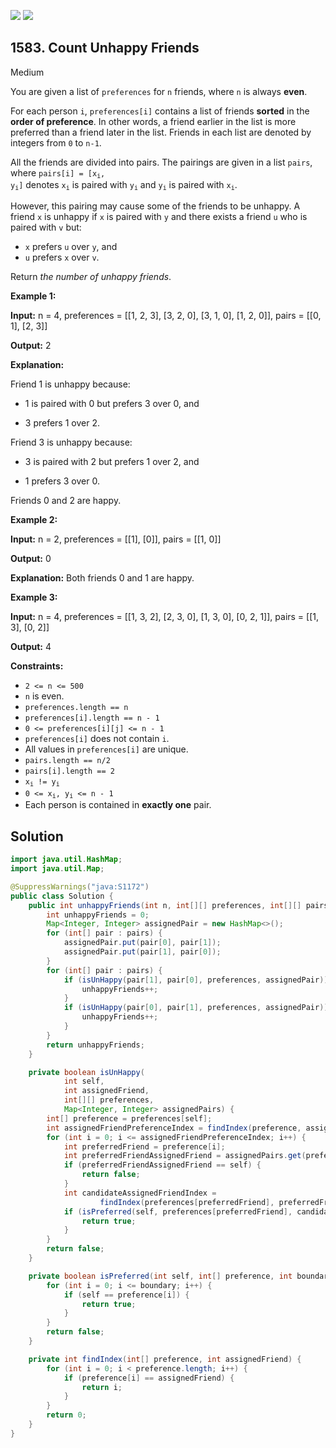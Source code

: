 [![](https://img.shields.io/github/stars/javadev/LeetCode-in-Java?label=Stars&style=flat-square)](https://github.com/javadev/LeetCode-in-Java)
[![](https://img.shields.io/github/forks/javadev/LeetCode-in-Java?label=Fork%20me%20on%20GitHub%20&style=flat-square)](https://github.com/javadev/LeetCode-in-Java/fork)

## 1583\. Count Unhappy Friends

Medium

You are given a list of `preferences` for `n` friends, where `n` is always **even**.

For each person `i`, `preferences[i]` contains a list of friends **sorted** in the **order of preference**. In other words, a friend earlier in the list is more preferred than a friend later in the list. Friends in each list are denoted by integers from `0` to `n-1`.

All the friends are divided into pairs. The pairings are given in a list `pairs`, where <code>pairs[i] = [x<sub>i</sub>, y<sub>i</sub>]</code> denotes <code>x<sub>i</sub></code> is paired with <code>y<sub>i</sub></code> and <code>y<sub>i</sub></code> is paired with <code>x<sub>i</sub></code>.

However, this pairing may cause some of the friends to be unhappy. A friend `x` is unhappy if `x` is paired with `y` and there exists a friend `u` who is paired with `v` but:

*   `x` prefers `u` over `y`, and
*   `u` prefers `x` over `v`.

Return _the number of unhappy friends_.

**Example 1:**

**Input:** n = 4, preferences = \[\[1, 2, 3], [3, 2, 0], [3, 1, 0], [1, 2, 0]], pairs = \[\[0, 1], [2, 3]]

**Output:** 2

**Explanation:**

Friend 1 is unhappy because:

- 1 is paired with 0 but prefers 3 over 0, and

- 3 prefers 1 over 2.

Friend 3 is unhappy because:

- 3 is paired with 2 but prefers 1 over 2, and

- 1 prefers 3 over 0.

Friends 0 and 2 are happy.

**Example 2:**

**Input:** n = 2, preferences = \[\[1], [0]], pairs = \[\[1, 0]]

**Output:** 0

**Explanation:** Both friends 0 and 1 are happy.

**Example 3:**

**Input:** n = 4, preferences = \[\[1, 3, 2], [2, 3, 0], [1, 3, 0], [0, 2, 1]], pairs = \[\[1, 3], [0, 2]]

**Output:** 4

**Constraints:**

*   `2 <= n <= 500`
*   `n` is even.
*   `preferences.length == n`
*   `preferences[i].length == n - 1`
*   `0 <= preferences[i][j] <= n - 1`
*   `preferences[i]` does not contain `i`.
*   All values in `preferences[i]` are unique.
*   `pairs.length == n/2`
*   `pairs[i].length == 2`
*   <code>x<sub>i</sub> != y<sub>i</sub></code>
*   <code>0 <= x<sub>i</sub>, y<sub>i</sub> <= n - 1</code>
*   Each person is contained in **exactly one** pair.

## Solution

```java
import java.util.HashMap;
import java.util.Map;

@SuppressWarnings("java:S1172")
public class Solution {
    public int unhappyFriends(int n, int[][] preferences, int[][] pairs) {
        int unhappyFriends = 0;
        Map<Integer, Integer> assignedPair = new HashMap<>();
        for (int[] pair : pairs) {
            assignedPair.put(pair[0], pair[1]);
            assignedPair.put(pair[1], pair[0]);
        }
        for (int[] pair : pairs) {
            if (isUnHappy(pair[1], pair[0], preferences, assignedPair)) {
                unhappyFriends++;
            }
            if (isUnHappy(pair[0], pair[1], preferences, assignedPair)) {
                unhappyFriends++;
            }
        }
        return unhappyFriends;
    }

    private boolean isUnHappy(
            int self,
            int assignedFriend,
            int[][] preferences,
            Map<Integer, Integer> assignedPairs) {
        int[] preference = preferences[self];
        int assignedFriendPreferenceIndex = findIndex(preference, assignedFriend);
        for (int i = 0; i <= assignedFriendPreferenceIndex; i++) {
            int preferredFriend = preference[i];
            int preferredFriendAssignedFriend = assignedPairs.get(preferredFriend);
            if (preferredFriendAssignedFriend == self) {
                return false;
            }
            int candidateAssignedFriendIndex =
                    findIndex(preferences[preferredFriend], preferredFriendAssignedFriend);
            if (isPreferred(self, preferences[preferredFriend], candidateAssignedFriendIndex)) {
                return true;
            }
        }
        return false;
    }

    private boolean isPreferred(int self, int[] preference, int boundary) {
        for (int i = 0; i <= boundary; i++) {
            if (self == preference[i]) {
                return true;
            }
        }
        return false;
    }

    private int findIndex(int[] preference, int assignedFriend) {
        for (int i = 0; i < preference.length; i++) {
            if (preference[i] == assignedFriend) {
                return i;
            }
        }
        return 0;
    }
}
```